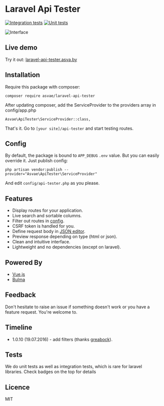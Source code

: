 # Laravel Api Tester

[![Integration tests](https://travis-ci.org/asvae/laravel-spa-boilerplate.svg)](https://travis-ci.org/asvae/laravel-spa-boilerplate)
[![Unit tests](https://travis-ci.org/asvae/laravel-api-tester.svg)](https://travis-ci.org/asvae/laravel-api-tester)

![Interface](http://i.imgur.com/H7fkU3r.png) 

## Live demo
Try it out: [laravel-api-tester.asva.by](http://laravel-api-tester.asva.by/)

<!--- ## Disclaimer

Image and demo are from `development` branch. It's definitely more usable and quite stable, compared to master release. Give it a try:
```
composer require asvae/laravel-api-tester:dev-development
``` --->

## Installation

Require this package with composer:

```
composer require asvae/laravel-api-tester
```

After updating composer, add the ServiceProvider to the providers array in config/app.php

```
Asvae\ApiTester\ServiceProvider::class,
```

That's it. Go to `[your site]/api-tester` and start testing routes. 

## Config

By default, the package is bound to `APP_DEBUG` `.env` value. But you can easily override it. Just publish config:

```
php artisan vendor:publish --provider="Asvae\ApiTester\ServiceProvider"
```

And edit `config/api-tester.php` as you please.

## Features
* Display routes for your application.
* Live search and sortable columns.
* Filter out routes in [config](config/api-tester.php).
* CSRF token is handled for you.
* Define request body in [JSON editor](https://github.com/josdejong/jsoneditor).
* Preview response depending on type (html or json).
* Clean and intuitive interface.
* Lightweight and no dependencies (except on laravel).

## Powered By
* [Vue.js](https://vuejs.org/)
* [Bulma](http://bulma.io/)

## Feedback
Don't hesitate to raise an issue if something doesn't work or you have a feature request. You're welcome to.

## Timeline
* 1.0.10 (19.07.2016) - add filters (thanks [greabock](https://github.com/greabock)).

## Tests
We do unit tests as well as integration tests, which is rare for laravel libraries. Check badges on the top for details

## Licence
MIT
